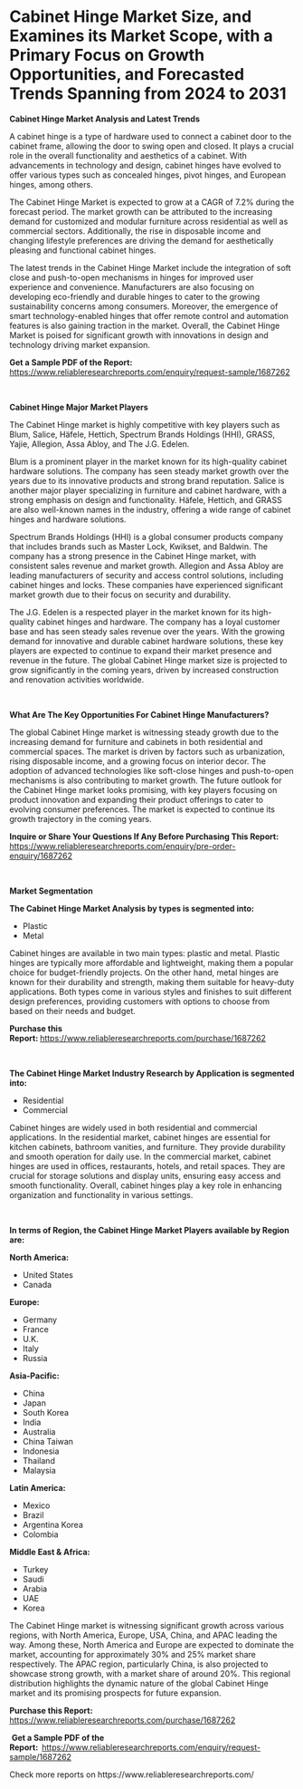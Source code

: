 <p><h1>Cabinet Hinge Market Size, and Examines its Market Scope, with a Primary Focus on Growth Opportunities, and Forecasted Trends Spanning from 2024 to 2031</h1></p><p><strong>Cabinet Hinge Market Analysis and Latest Trends</strong></p>
<p><p>A cabinet hinge is a type of hardware used to connect a cabinet door to the cabinet frame, allowing the door to swing open and closed. It plays a crucial role in the overall functionality and aesthetics of a cabinet. With advancements in technology and design, cabinet hinges have evolved to offer various types such as concealed hinges, pivot hinges, and European hinges, among others.</p><p>The Cabinet Hinge Market is expected to grow at a CAGR of 7.2% during the forecast period. The market growth can be attributed to the increasing demand for customized and modular furniture across residential as well as commercial sectors. Additionally, the rise in disposable income and changing lifestyle preferences are driving the demand for aesthetically pleasing and functional cabinet hinges.</p><p>The latest trends in the Cabinet Hinge Market include the integration of soft close and push-to-open mechanisms in hinges for improved user experience and convenience. Manufacturers are also focusing on developing eco-friendly and durable hinges to cater to the growing sustainability concerns among consumers. Moreover, the emergence of smart technology-enabled hinges that offer remote control and automation features is also gaining traction in the market. Overall, the Cabinet Hinge Market is poised for significant growth with innovations in design and technology driving market expansion.</p></p>
<p><strong>Get a Sample PDF of the Report:&nbsp;</strong> <a href="https://www.reliableresearchreports.com/enquiry/request-sample/1687262">https://www.reliableresearchreports.com/enquiry/request-sample/1687262</a></p>
<p>&nbsp;</p>
<p><strong>Cabinet Hinge Major Market Players</strong></p>
<p><p>The Cabinet Hinge market is highly competitive with key players such as Blum, Salice, Häfele, Hettich, Spectrum Brands Holdings (HHI), GRASS, Yajie, Allegion, Assa Abloy, and The J.G. Edelen. </p><p>Blum is a prominent player in the market known for its high-quality cabinet hardware solutions. The company has seen steady market growth over the years due to its innovative products and strong brand reputation. Salice is another major player specializing in furniture and cabinet hardware, with a strong emphasis on design and functionality. Häfele, Hettich, and GRASS are also well-known names in the industry, offering a wide range of cabinet hinges and hardware solutions.</p><p>Spectrum Brands Holdings (HHI) is a global consumer products company that includes brands such as Master Lock, Kwikset, and Baldwin. The company has a strong presence in the Cabinet Hinge market, with consistent sales revenue and market growth. Allegion and Assa Abloy are leading manufacturers of security and access control solutions, including cabinet hinges and locks. These companies have experienced significant market growth due to their focus on security and durability.</p><p>The J.G. Edelen is a respected player in the market known for its high-quality cabinet hinges and hardware. The company has a loyal customer base and has seen steady sales revenue over the years. With the growing demand for innovative and durable cabinet hardware solutions, these key players are expected to continue to expand their market presence and revenue in the future. The global Cabinet Hinge market size is projected to grow significantly in the coming years, driven by increased construction and renovation activities worldwide.</p></p>
<p>&nbsp;</p>
<p><strong>What Are The Key Opportunities For Cabinet Hinge Manufacturers?</strong></p>
<p><p>The global Cabinet Hinge market is witnessing steady growth due to the increasing demand for furniture and cabinets in both residential and commercial spaces. The market is driven by factors such as urbanization, rising disposable income, and a growing focus on interior decor. The adoption of advanced technologies like soft-close hinges and push-to-open mechanisms is also contributing to market growth. The future outlook for the Cabinet Hinge market looks promising, with key players focusing on product innovation and expanding their product offerings to cater to evolving consumer preferences. The market is expected to continue its growth trajectory in the coming years.</p></p>
<p><strong>Inquire or Share Your Questions If Any Before Purchasing This Report:</strong> <a href="https://www.reliableresearchreports.com/enquiry/pre-order-enquiry/1687262">https://www.reliableresearchreports.com/enquiry/pre-order-enquiry/1687262</a></p>
<p>&nbsp;</p>
<p><strong>Market Segmentation</strong></p>
<p><strong>The Cabinet Hinge Market Analysis by types is segmented into:</strong></p>
<p><ul><li>Plastic</li><li>Metal</li></ul></p>
<p><p>Cabinet hinges are available in two main types: plastic and metal. Plastic hinges are typically more affordable and lightweight, making them a popular choice for budget-friendly projects. On the other hand, metal hinges are known for their durability and strength, making them suitable for heavy-duty applications. Both types come in various styles and finishes to suit different design preferences, providing customers with options to choose from based on their needs and budget.</p></p>
<p><strong>Purchase this Report:&nbsp;</strong><a href="https://www.reliableresearchreports.com/purchase/1687262">https://www.reliableresearchreports.com/purchase/1687262</a></p>
<p>&nbsp;</p>
<p><strong>The Cabinet Hinge Market Industry Research by Application is segmented into:</strong></p>
<p><ul><li>Residential</li><li>Commercial</li></ul></p>
<p><p>Cabinet hinges are widely used in both residential and commercial applications. In the residential market, cabinet hinges are essential for kitchen cabinets, bathroom vanities, and furniture. They provide durability and smooth operation for daily use. In the commercial market, cabinet hinges are used in offices, restaurants, hotels, and retail spaces. They are crucial for storage solutions and display units, ensuring easy access and smooth functionality. Overall, cabinet hinges play a key role in enhancing organization and functionality in various settings.</p></p>
<p>&nbsp;</p>
<p><strong>In terms of Region, the Cabinet Hinge Market Players available by Region are:</strong></p>
<p>
    <p> <strong> North America: </strong>
        <ul>
            <li>United States</li>
            <li>Canada</li>
        </ul>
        </p> 
    <p> <strong> Europe: </strong>
        <ul>
            <li>Germany</li>
            <li>France</li>
            <li>U.K.</li>
            <li>Italy</li>
            <li>Russia</li>
        </ul>
        </p> 
    <p> <strong> Asia-Pacific: </strong>
        <ul>
            <li>China</li>
            <li>Japan</li>
            <li>South Korea</li>
            <li>India</li>
            <li>Australia</li>
            <li>China Taiwan</li>
            <li>Indonesia</li>
            <li>Thailand</li>
            <li>Malaysia</li>
        </ul>
        </p> 
    <p> <strong> Latin America: </strong>
        <ul>
            <li>Mexico</li>
            <li>Brazil</li>
            <li>Argentina Korea</li>
            <li>Colombia</li>
        </ul>
        </p> 
    <p> <strong> Middle East & Africa: </strong>
        <ul>
            <li>Turkey</li>
            <li>Saudi</li>
            <li>Arabia</li>
            <li>UAE</li>
            <li>Korea</li>
        </ul>
    </p>
    </p>
<p><p>The Cabinet Hinge market is witnessing significant growth across various regions, with North America, Europe, USA, China, and APAC leading the way. Among these, North America and Europe are expected to dominate the market, accounting for approximately 30% and 25% market share respectively. The APAC region, particularly China, is also projected to showcase strong growth, with a market share of around 20%. This regional distribution highlights the dynamic nature of the global Cabinet Hinge market and its promising prospects for future expansion.</p></p>
<p><strong>Purchase this Report: </strong><a href="https://www.reliableresearchreports.com/purchase/1687262">https://www.reliableresearchreports.com/purchase/1687262</a></p>
<p>&nbsp;<strong>Get a Sample PDF of the Report:&nbsp;&nbsp;</strong><a href="https://www.reliableresearchreports.com/enquiry/request-sample/1687262">https://www.reliableresearchreports.com/enquiry/request-sample/1687262</a></p>
<p><strong></strong></p>
<p>Check more reports on https://www.reliableresearchreports.com/</p>